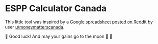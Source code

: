# ESPP Calculator Canada
This little tool was inspired by a [Google spreadsheet](https://docs.google.com/spreadsheets/d/1bTKpXcjEDl4bfJCPYg9ILXAUiWSWPpa_DWpom_2MP2s/edit#gid=1146407589) [posted on Reddit](https://www.reddit.com/r/PersonalFinanceCanada/comments/8djh6f/espp_calculator_easily_calculate_your_gains_from/) by user [u/moneymatterscanada](https://www.reddit.com/user/moneymatterscanada/).

💎 Good luck! And may your gains go to the moon 🚀 💎
